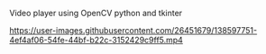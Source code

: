 Video player using OpenCV python and tkinter 





https://user-images.githubusercontent.com/26451679/138597751-4ef4af06-54fe-44bf-b22c-3152429c9ff5.mp4











